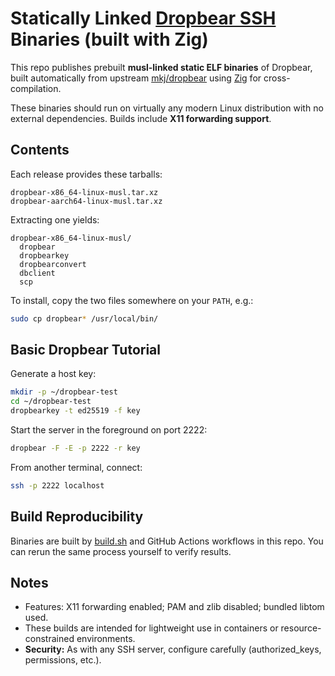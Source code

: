 # Statically Linked [Dropbear SSH](https://github.com/mkj/dropbear) Binaries (built with Zig)

This repo publishes prebuilt **musl-linked static ELF binaries** of Dropbear,
built automatically from upstream [mkj/dropbear](https://github.com/mkj/dropbear)
using [Zig](https://ziglang.org/) for cross-compilation.

These binaries should run on virtually any modern Linux distribution with no
external dependencies. Builds include **X11 forwarding support**.

## Contents

Each release provides these tarballs:

```
dropbear-x86_64-linux-musl.tar.xz
dropbear-aarch64-linux-musl.tar.xz
```

Extracting one yields:

```
dropbear-x86_64-linux-musl/
  dropbear
  dropbearkey
  dropbearconvert
  dbclient
  scp
```

To install, copy the two files somewhere on your `PATH`, e.g.:

```sh
sudo cp dropbear* /usr/local/bin/
```

## Basic Dropbear Tutorial

Generate a host key:

```sh
mkdir -p ~/dropbear-test
cd ~/dropbear-test
dropbearkey -t ed25519 -f key
```

Start the server in the foreground on port 2222:

```sh
dropbear -F -E -p 2222 -r key
```

From another terminal, connect:

```sh
ssh -p 2222 localhost
```

## Build Reproducibility

Binaries are built by [build.sh](./build.sh) and GitHub Actions workflows in
this repo. You can rerun the same process yourself to verify results.

## Notes

* Features: X11 forwarding enabled; PAM and zlib disabled; bundled libtom used.
* These builds are intended for lightweight use in containers or
  resource-constrained environments.
* **Security:** As with any SSH server, configure carefully (authorized\_keys,
  permissions, etc.).

